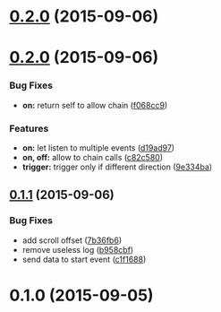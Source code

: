 <a name="0.2.0"></a>
# [0.2.0](https://github.com/yoannmoinet/nipplejs/compare/v0.2.0...v0.2.0) (2015-09-06)




<a name="0.2.0"></a>
# [0.2.0](https://github.com/yoannmoinet/nipplejs/compare/v0.1.1...v0.2.0) (2015-09-06)


### Bug Fixes

* **on:** return self to allow chain ([f068cc9](https://github.com/yoannmoinet/nipplejs/commit/f068cc9))

### Features

* **on:** let listen to multiple events ([d19ad97](https://github.com/yoannmoinet/nipplejs/commit/d19ad97))
* **on, off:** allow to chain calls ([c82c580](https://github.com/yoannmoinet/nipplejs/commit/c82c580))
* **trigger:** trigger only if different direction ([9e334ba](https://github.com/yoannmoinet/nipplejs/commit/9e334ba))



<a name="0.1.1"></a>
## [0.1.1](https://github.com/yoannmoinet/nipplejs/compare/v0.1.0...v0.1.1) (2015-09-06)


### Bug Fixes

* add scroll offset ([7b36fb6](https://github.com/yoannmoinet/nipplejs/commit/7b36fb6))
* remove useless log ([b958cbf](https://github.com/yoannmoinet/nipplejs/commit/b958cbf))
* send data to start event ([c1f1688](https://github.com/yoannmoinet/nipplejs/commit/c1f1688))



<a name="0.1.0"></a>
# 0.1.0 (2015-09-05)




